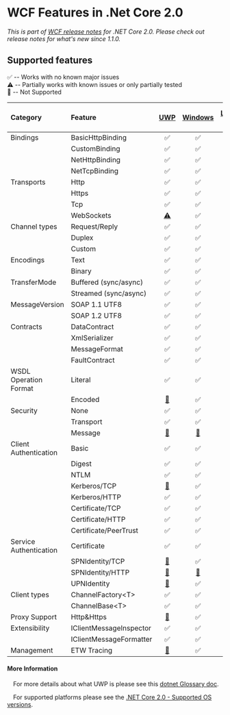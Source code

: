 WCF Features in .Net Core 2.0
======================================================
*This is part of [WCF release notes](https://github.com/dotnet/wcf/releases/tag/v2.0.0) for .NET Core 2.0. Please check out release notes for what's new since 1.1.0.*

Supported features
------------
:white_check_mark: -- Works with no known major issues  
:warning: --  Partially works with known issues or only partially tested  
:no_entry_sign: -- Not Supported  

| Category     |  Feature              |   [UWP](#platforms)                       |  [Windows](#platforms)       |   [Linux OSs](#platforms)        |   [Mac OS X](#platforms)  |
| :-------     | :--------             | :------------:                      | :-------:                          |  :------:                                  |   :-----:                           |
|Bindings      |BasicHttpBinding       |:white_check_mark:                   |:white_check_mark:                  |:white_check_mark:                          | :white_check_mark:                  |
|              |CustomBinding          |:white_check_mark:                   |:white_check_mark:                  |:white_check_mark:                          | :white_check_mark:                  |
|              |NetHttpBinding         |:white_check_mark:                   |:white_check_mark:                  |:white_check_mark:                          | :white_check_mark:                  |
|              |NetTcpBinding          |:white_check_mark:                   |:white_check_mark:                  |:white_check_mark:                          | :white_check_mark:    |
|Transports    |Http                   |:white_check_mark:                   |:white_check_mark:                  |:white_check_mark:                         | :white_check_mark:                  |
|              |Https                  |:white_check_mark:                   |:white_check_mark:                  |:white_check_mark:                         | :white_check_mark:           |
|              |Tcp                    |:white_check_mark:                   |:white_check_mark:                  |:white_check_mark:                         | :white_check_mark:          |
|              |WebSockets             |[:warning:](https://github.com/dotnet/wcf/releases/tag/v2.0.0)           |:white_check_mark:                  |:white_check_mark:           | :white_check_mark:    |
|Channel types |Request/Reply          |:white_check_mark:                   |:white_check_mark:                  |:white_check_mark:                         | :white_check_mark:                  |
|              |Duplex                 |:white_check_mark:                   |:white_check_mark:                  |:white_check_mark:                         | :white_check_mark:                  |
|              |Custom                 |:white_check_mark:                   |:white_check_mark:                  |:white_check_mark:                         | :white_check_mark:                  |
|Encodings     |Text                   |:white_check_mark:                   |:white_check_mark:                  |:white_check_mark:                         | :white_check_mark:                  |
|              |Binary                 |:white_check_mark:                   |:white_check_mark:                  |:white_check_mark:                         | :white_check_mark:                  |
|TransferMode  |Buffered (sync/async)  |:white_check_mark:                   |:white_check_mark:                  |:white_check_mark:                         | :white_check_mark:                  |
|              |Streamed (sync/async)  |:white_check_mark:                   |:white_check_mark:                  |:white_check_mark:                         | :white_check_mark:           |
|MessageVersion|SOAP 1.1 UTF8          |:white_check_mark:                   |:white_check_mark:                  |:white_check_mark:                         | :white_check_mark:                  |
|              |SOAP 1.2 UTF8          |:white_check_mark:                   |:white_check_mark:                  |:white_check_mark:                         | :white_check_mark:                  |
|Contracts     |DataContract           |:white_check_mark:                   |:white_check_mark:                  |:white_check_mark:                         | :white_check_mark:                  |
|              |XmlSerializer          |:white_check_mark:                   |:white_check_mark:                  |:white_check_mark:                         | :white_check_mark:                  |
|              |MessageFormat          |:white_check_mark:                   |:white_check_mark:                  |:white_check_mark:                         | :white_check_mark:                  |
|              |FaultContract          |:white_check_mark:                   |:white_check_mark:                  |:white_check_mark:                         | :white_check_mark:                  |
|WSDL Operation Format     |Literal           |:white_check_mark:                   |:white_check_mark:                  |:white_check_mark:                         | :white_check_mark:                  |
|              |Encoded          |[:no_entry_sign:](https://github.com/dotnet/wcf/releases/tag/v2.0.0)                   |:white_check_mark:                  |:white_check_mark:                         | :white_check_mark:                  |
|Security      |None                   |:white_check_mark:                   |:white_check_mark:                  |:white_check_mark:                         | :white_check_mark:                  |
|              |Transport              |:white_check_mark:                   |:white_check_mark:                  |:white_check_mark:                         | :white_check_mark:                  |
|              |Message                |[:no_entry_sign:](https://github.com/dotnet/wcf/releases/tag/v2.0.0)     |[:no_entry_sign:](https://github.com/dotnet/wcf/releases/tag/v2.0.0)    |[:no_entry_sign:](https://github.com/dotnet/wcf/releases/tag/v2.0.0)           | [:no_entry_sign:](https://github.com/dotnet/wcf/releases/tag/v2.0.0)    |
|Client Authentication|Basic           |:white_check_mark:                   |:white_check_mark:                  |:white_check_mark:                         | :white_check_mark:                  |
|              |Digest                 |:white_check_mark:                   |:white_check_mark:                  |:white_check_mark:                         | :white_check_mark:|
|              |NTLM                   |:white_check_mark:                   |:white_check_mark:                  |[:no_entry_sign:](https://github.com/dotnet/wcf/releases/tag/v2.0.0)           | [:no_entry_sign:](https://github.com/dotnet/wcf/releases/tag/v2.0.0)    |
|              |Kerberos/TCP           |[:no_entry_sign:](https://github.com/dotnet/wcf/releases/tag/v2.0.0)     |:white_check_mark:                  |:white_check_mark:                         | :white_check_mark:                  |
|              |Kerberos/HTTP          |:white_check_mark:                   |:white_check_mark:                  |:white_check_mark:           | :white_check_mark:    |
|              |Certificate/TCP       |:white_check_mark:                   |:white_check_mark:                  |:white_check_mark:                         | :white_check_mark:                  |
|              |Certificate/HTTP      |:white_check_mark:                   |:white_check_mark:                  |:white_check_mark:                         | :white_check_mark:                      |:white_check_mark: 
|              |Certificate/PeerTrust      |:white_check_mark:                   |:white_check_mark:                  |:white_check_mark:                         | [:no_entry_sign:](https://github.com/dotnet/wcf/releases/tag/v2.0.0)                     |
|Service Authentication|Certificate    |:white_check_mark:                   |:white_check_mark:                  |:white_check_mark:                         | :white_check_mark:                  |
|              |SPNIdentity/TCP    |[:no_entry_sign:](https://github.com/dotnet/wcf/releases/tag/v2.0.0)          |:white_check_mark:          |:white_check_mark:                  | :white_check_mark:          |
|              |SPNIdentity/HTTP    |[:no_entry_sign:](https://github.com/dotnet/wcf/releases/tag/v2.0.0)          |[:no_entry_sign:](https://github.com/dotnet/wcf/releases/tag/v2.0.0)          |[:no_entry_sign:](https://github.com/dotnet/wcf/releases/tag/v2.0.0)                  | [:no_entry_sign:](https://github.com/dotnet/wcf/releases/tag/v2.0.0)          |
|              |UPNIdentity    |[:no_entry_sign:](https://github.com/dotnet/wcf/releases/tag/v2.0.0)          |:white_check_mark:          |[:warning:](https://github.com/dotnet/wcf/releases/tag/v2.0.0)                   | [:warning:](https://github.com/dotnet/wcf/releases/tag/v2.0.0)          |
|Client types  |ChannelFactory\<T\>    |:white_check_mark:                   |:white_check_mark:                  |:white_check_mark:                         | :white_check_mark:                  |
|              |ChannelBase\<T\>       |:white_check_mark:                   |:white_check_mark:                  |:white_check_mark:                         | :white_check_mark:                  |
|Proxy Support  |Http&Https    |[:no_entry_sign:](https://github.com/dotnet/wcf/releases/tag/v2.0.0)                   |:white_check_mark:                  |[:no_entry_sign:](https://github.com/dotnet/wcf/releases/tag/v2.0.0)                         | [:no_entry_sign:](https://github.com/dotnet/wcf/releases/tag/v2.0.0)                  |
|Extensibility |IClientMessageInspector|:white_check_mark:                   |:white_check_mark:                  |:white_check_mark:                         | :white_check_mark:                  |
|              |IClientMessageFormatter|:white_check_mark:                   |:white_check_mark:                  |:white_check_mark:                         | :white_check_mark:                  |
|Management    |ETW Tracing            |[:no_entry_sign:](https://github.com/dotnet/wcf/releases/tag/v2.0.0)      |:white_check_mark:                  |:white_check_mark:          |:white_check_mark:     |          


#### More Information
&ensp;&ensp;For more details about what UWP is please see this [dotnet Glossary doc](https://github.com/dotnet/corefx/blob/master/Documentation/project-docs/glossary.md).

&ensp;&ensp;For supported platforms please see the [.NET Core 2.0 - Supported OS versions](https://github.com/dotnet/core/blob/master/release-notes/2.0/2.0-supported-os.md).
